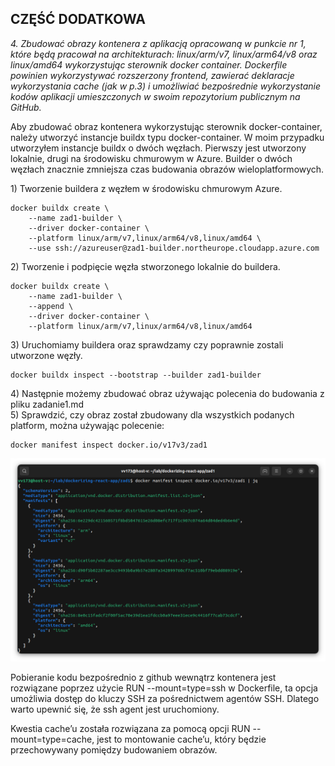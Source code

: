 ## CZĘŚĆ DODATKOWA

*4. Zbudować obrazy kontenera z aplikacją opracowaną w punkcie nr 1, które będą pracował na architekturach: linux/arm/v7, linux/arm64/v8 oraz linux/amd64 wykorzystując sterownik docker container. Dockerfile powinien wykorzystywać rozszerzony frontend, zawierać deklaracje  wykorzystania cache (jak w p.3) i umożliwiać bezpośrednie wykorzystanie kodów aplikacji umieszczonych w swoim repozytorium publicznym na GitHub.*

Aby zbudować obraz kontenera wykorzystując sterownik docker-container, należy utworzyć instancje buildx typu docker-container. W moim przypadku utworzyłem instancje buildx o dwóch węzłach. Pierwszy jest utworzony lokalnie, drugi na środowisku chmurowym w Azure. Builder o dwóch węzłach znacznie zmniejsza czas budowania obrazów wieloplatformowych.

1\) Tworzenie buildera z węzłem w środowisku chmurowym Azure.
```
docker buildx create \
    --name zad1-builder \
    --driver docker-container \
    --platform linux/arm/v7,linux/arm64/v8,linux/amd64 \
    --use ssh://azureuser@zad1-builder.northeurope.cloudapp.azure.com
```
2\) Tworzenie i podpięcie węzła stworzonego lokalnie do buildera.
```
docker buildx create \
    --name zad1-builder \
    --append \
    --driver docker-container \
    --platform linux/arm/v7,linux/arm64/v8,linux/amd64
```
3\) Uruchomiamy buildera oraz sprawdzamy czy poprawnie zostali utworzone węzły. 
```
docker buildx inspect --bootstrap --builder zad1-builder
```
4\) Następnie możemy zbudować obraz używając polecenia do budowania z pliku zadanie1.md   
5\) Sprawdzić, czy obraz został zbudowany dla wszystkich podanych platform, można używając polecenie:
```
docker manifest inspect docker.io/v17v3/zad1
```
![](./screenshots/manifest.png)

Pobieranie kodu bezpośrednio z github wewnątrz kontenera jest rozwiązane poprzez użycie RUN --mount=type=ssh w Dockerfile, ta opcja umożliwia dostęp do kluczy SSH za pośrednictwem agentów SSH. Dlatego warto upewnić się, że ssh agent jest uruchomiony.

Kwestia cache’u została rozwiązana za pomocą opcji RUN --mount=type=cache, jest to montowanie cache’u, który będzie przechowywany pomiędzy budowaniem obrazów.